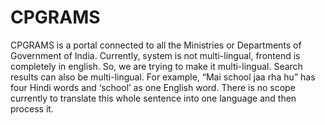 # CPGRAMS
CPGRAMS is a portal connected to all the Ministries or Departments of Government of India. 
Currently, system is not multi-lingual, frontend is completely in english. So, we are trying to make it multi-lingual. Search results can also be multi-lingual. 
For example, “Mai school jaa rha hu” has four Hindi words and ‘school’ as one English word. There is no scope currently to translate this whole sentence into one language and then process it.

